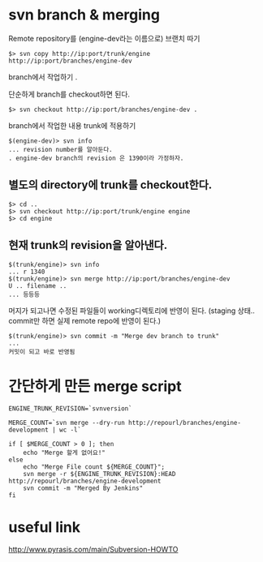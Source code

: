 # svn branch & merging 

Remote repository를 (engine-dev라는 이름으로) 브랜치 따기 

	$> svn copy http://ip:port/trunk/engine http://ip:port/branches/engine-dev 

branch에서 작업하기 .

단순하게 branch를 checkout하면 된다. 

	$> svn checkout http://ip:port/branches/engine-dev . 


branch에서 작업한 내용 trunk에 적용하기 

	$(engine-dev)> svn info 
	... revision number를 알아둔다. 
	. engine-dev branch의 revision 은 1390이라 가정하자. 


## 별도의 directory에 trunk를 checkout한다. 

	$> cd .. 
	$> svn checkout http://ip:port/trunk/engine engine 
	$> cd engine 

## 현재 trunk의 revision을 알아낸다. 
	$(trunk/engine)> svn info 
	... r 1340 
	$(trunk/engine)> svn merge http://ip:port/branches/engine-dev 
	U .. filename .. 
	... 등등등 

머지가 되고나면 수정된 파일들이 working디렉토리에 반영이 된다. (staging 상태.. commit만 하면 실제 remote repo에 반영이 된다.) 

	$(trunk/engine)> svn commit -m "Merge dev branch to trunk" 
	... 
	커밋이 되고 바로 반영됨 




# 간단하게 만든 merge script 



	ENGINE_TRUNK_REVISION=`svnversion`

	MERGE_COUNT=`svn merge --dry-run http://repourl/branches/engine-development | wc -l` 

	if [ $MERGE_COUNT > 0 ]; then 
    	echo "Merge 할게 없어요!"
	else 
    	echo "Merge File count ${MERGE_COUNT}";
		svn merge -r ${ENGINE_TRUNK_REVISION}:HEAD http://repourl/branches/engine-development
    	svn commit -m "Merged By Jenkins"
	fi

# useful link 
http://www.pyrasis.com/main/Subversion-HOWTO
